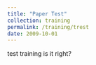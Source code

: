 ```yaml
---
title: "Paper Test"
collection: training
permalink: /training/trest
date: 2009-10-01
---
```



test training is it right?
